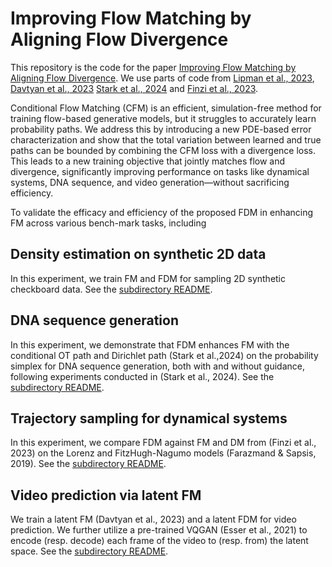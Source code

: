 # Improving Flow Matching by Aligning Flow Divergence
This repository is the code for the paper [Improving Flow Matching by Aligning Flow Divergence](https://icml.cc/virtual/2025/poster/45878). We use parts of code from [Lipman et al.,
2023](https://github.com/facebookresearch/flow_matching), [Davtyan et al., 2023](https://github.com/Araachie/river) [Stark et al., 2024](https://github.com/HannesStark/dirichlet-flow-matching) and [Finzi et al., 2023](https://github.com/google-research/google-research/tree/9dda2b5e6503284eeb24e746d4103ed37019a80e/simulation_research/diffusion).


Conditional Flow Matching (CFM) is an efficient, simulation-free method for training flow-based generative models, but it struggles to accurately learn probability paths. We address this by introducing a new PDE-based error characterization and show that the total variation between learned and true paths can be bounded by combining the CFM loss with a divergence loss. This leads to a new training objective that jointly matches flow and divergence, significantly improving performance on tasks like dynamical systems, DNA sequence, and video generation—without sacrificing efficiency. 

To validate the efficacy and efficiency of the proposed FDM in enhancing FM across various bench-mark tasks, including 
## Density estimation on synthetic 2D data 
In this experiment, we train FM and FDM for sampling 2D synthetic checkboard data. See the [subdirectory README](https://github.com/Utah-Math-Data-Science/Flow_Div_Matching/blob/main/flow_matching_2d_Synthetic_FDM/README.md).


## DNA sequence generation

In this experiment, we demonstrate that FDM enhances FM with the conditional OT path and Dirichlet path (Stark et al.,2024) on the probability simplex for DNA sequence generation, both with and without guidance, following experiments
conducted in (Stark et al., 2024). See the [subdirectory README](https://github.com/Utah-Math-Data-Science/Flow_Div_Matching/blob/main/dirichlet-flow-matching-FDM/README.md).

## Trajectory sampling for dynamical systems 
In this experiment, we compare FDM against FM and DM from (Finzi et al., 2023) on the Lorenz and FitzHugh-Nagumo models (Farazmand & Sapsis, 2019). See the [subdirectory README](https://github.com/Utah-Math-Data-Science/Flow_Div_Matching/blob/main/Aligning-Flow-Div-User-Defined-Sampling/README.rst).

## Video prediction via latent FM

We train a latent FM (Davtyan et al., 2023) and a latent FDM for video prediction. We further utilize a pre-trained VQGAN (Esser et al., 2021) to encode (resp. decode) each frame of the video to (resp. from) the latent space. See the [subdirectory README](https://github.com/Utah-Math-Data-Science/Flow_Div_Matching/blob/main/LFM-FDM-KTH/README.md).



